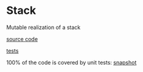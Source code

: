 # Stack

Mutable realization of a stack

[source code](https://github.com/levabala/uni_datastructures/blob/master/src/stack.ts)

[tests](https://github.com/levabala/uni_datastructures/blob/master/src/stack.spec.ts)


100% of the code is covered by unit tests: [snapshot](https://codecov.io/gh/levabala/uni_datastructures/src/master/src/stack.ts)